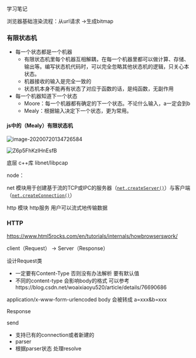 学习笔记

浏览器基础渲染流程：从url请求 ->生成bitmap



### 有限状态机

- 每一个状态都是一个机器
  - 有限状态机里每个机器互相解耦，在每一个机器里都可以做计算、存储、输出等。编写状态机代码时，可以完全忽略其他状态机的逻辑，只关心本状态。
  - 机器接收的输入是完全一致的
  - 状态机本身不能再有状态了对应于函数的话，是纯函数，无副作用
- 每一个机器知道下一个状态
  - Moore：每一个机器都有确定的下一个状态。不论什么输入，a一定会到b
  - Mealy：根据输入决定下一个状态，更为常用。



#### js中的（Mealy）有限状态机

![image-20200720134726584](https://tva1.sinaimg.cn/large/007S8ZIlly1ggxe1m7m7dj30tc0fu7e9.jpg)



![Z6p5FhKzlHnEsfB](https://i.loli.net/2020/07/21/Z6p5FhKzlHnEsfB.png)



底层 c++库 libnet/libpcap



node：

net 模块用于创建基于流的TCP或IPC的服务器（[`net.createServer()`](http://nodejs.cn/s/e8cikS)）与客户端（[`net.createConnection()`](http://nodejs.cn/s/RTNxdX)）

http 模块  http服务 用户可以流式地传输数据



### HTTP

https://www.html5rocks.com/en/tutorials/internals/howbrowserswork/

client（Request） -> Server（Response）

设计Request类

- 一定要有Content-Type 否则没有办法解析 要有默认值
- 不同的content-type 会影响body的格式 可以参考https://blog.csdn.net/woaixiaoyu520/article/details/76690686

application/x-www-form-urlencoded  body 会被转成 a=xxx&b=xxx



Response



send

- 支持已有的connection或者新建的
- parser
- 根据parser状态 处理resolve













